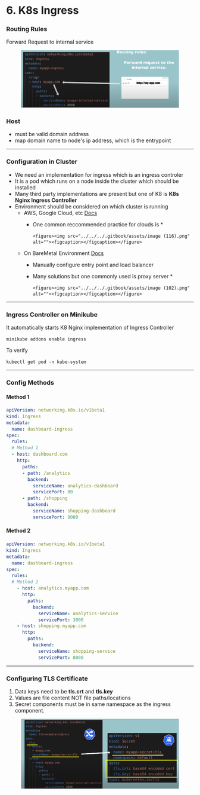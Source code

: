# 6. K8s Ingress

### Routing Rules

Forward Request to internal service&#x20;

<figure><img src="../../../.gitbook/assets/image (78).png" alt=""><figcaption></figcaption></figure>

### Host

* must be valid domain address
* map domain name to node's ip address, which is the entrypoint

***

### Configuration in Cluster

* We need an implementation for ingress which is an ingress controler
* It is a pod which runs on a node inside the cluster which should be installed
* Many third party implementations are present but one of K8 is **K8s Nginx Ingress Controller**
* Environment should be considered on which cluster is running
  * AWS, Google Cloud, etc [Docs](https://kubernetes.io/docs/concepts/services-networking/ingress-controllers/)
    * One common reccommended practice for clouds is&#x20;
      *

          <figure><img src="../../../.gitbook/assets/image (116).png" alt=""><figcaption></figcaption></figure>
  * On BareMetal Environment [Docs](https://kubernetes.github.io/ingress-nginx/deploy/baremetal/)
    * Manually configure entry point and load balancer
    * Many solutions but one commonly used is proxy server&#x20;
      *

          <figure><img src="../../../.gitbook/assets/image (102).png" alt=""><figcaption></figcaption></figure>

***

### Ingress Controller on Minikube

It automatically starts K8 Nginx implementation of Ingress Controller

```
minikube addons enable ingress
```

To verify

```
kubectl get pod -n kube-system
```

***

### Config Methods

#### Method 1

```yaml
apiVersion: networking.k8s.io/v1beta1
kind: Ingress
metadata:
  name: dashboard-ingress
spec:
  rules:
  # Method 1
  - host: dashboard.com
    http:
      paths:
      - path: /analytics
        backend:
          serviceName: analytics-dashboard
          servicePort: 80
      - path: /shopping
        backend:
          serviceName: shopping-dashboard
          servicePort: 8080
```

#### Method 2

```yaml
apiVersion: networking.k8s.io/v1beta1
kind: Ingress
metadata:
  name: dashboard-ingress
spec:
  rules:
  # Method 2
    - host: analytics.myapp.com
      http:
        paths:
          backend:
            serviceName: analytics-service
            servicePort: 3000
    - host: shopping.myapp.com
      http:
        paths:
          backend:
            serviceName: shopping-service
            servicePort: 8080
```

***

### Configuring TLS Certificate

1. Data keys need to be **tls.crt** and **tls.key**
2. Values are file content NOT file paths/locations
3. Secret components must be in same namespace as the ingress component.&#x20;

<figure><img src="../../../.gitbook/assets/image (168).png" alt=""><figcaption></figcaption></figure>
